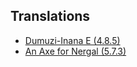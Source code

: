 ## Translations

- [Dumuzi-Inana E (4.8.5)](/texts/4-08-05.md)
- [An Axe for Nergal (5.7.3)](/texts/5-07-03.md)
